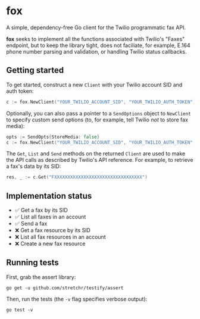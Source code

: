 # fox
A simple, dependency-free Go client for the Twilio programmatic fax API.

__fox__ seeks to implement all the functions associated with Twilio's "Faxes" endpoint, but to keep the library tight, does not faciliate, for example, E.164 phone number parsing and validation, or handling Twilio status callbacks.

## Getting started
To get started, construct a new `Client` with your Twilio account SID and auth token:

```go
c := fox.NewClient("YOUR_TWILIO_ACCOUNT_SID", "YOUR_TWILIO_AUTH_TOKEN")
```

Optionally, you can also pass a pointer to a `SendOptions` object to `NewClient` to specify custom
send options (to, for example, tell Twilio *not* to store fax media):

```go
opts := SendOpts{StoreMedia: false}
c := fox.NewClient("YOUR_TWILIO_ACCOUNT_SID", "YOUR_TWILIO_AUTH_TOKEN", &opts)
```

The `Get`, `List` and `Send` methods on the returned `Client` are used to make the API calls as described
by Twilio's API reference. For example, to retrieve a fax's data by its SID:

```go
res, _ := c.Get("FXXXXXXXXXXXXXXXXXXXXXXXXXXXXXXXXX")
```

## Implementation status
- ✅ Get a fax by its SID
- ✅ List all faxes in an account
- ✅ Send a fax
- ❌ Get a fax resource by its SID
- ❌ List all fax resources in an account
- ❌ Create a new fax resource

## Running tests
First, grab the assert library:

    go get -u github.com/stretchr/testify/assert
  
Then, run the tests (the `-v` flag specifies verbose output):

    go test -v
